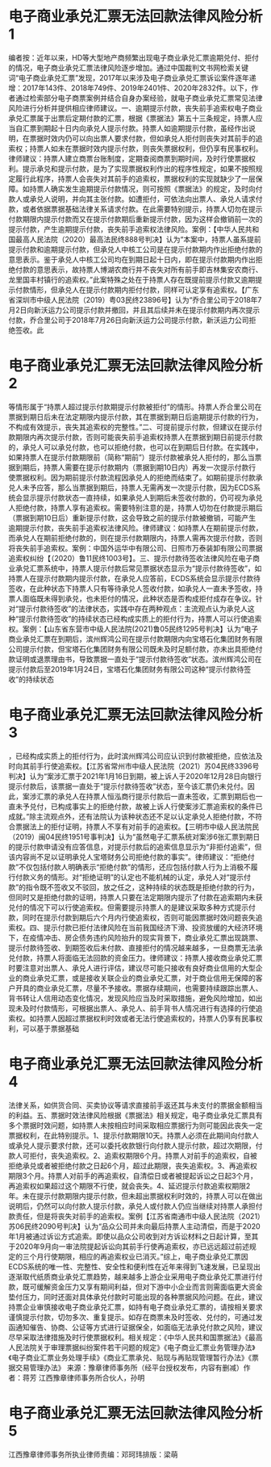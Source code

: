 # 电子商业承兑汇票无法回款法律风险分析1

编者按：近年以来，HD等大型地产商频繁出现电子商业承兑汇票逾期兑付、拒付的情况，电子商业承兑汇票法律风险逐步增加。通过中国裁判文书网检索关键词“电子商业承兑汇票”发现，2017年以来涉及电子商业承兑汇票诉讼案件逐年递增：2017年143件、2018年749件、2019年2401件、2020年2832件。以下，作者通过检索部分电子商票案例并结合自身办案经验，就电子商业承兑汇票常见法律风险进行分析并提供相应律师建议。一、逾期提示付款，丧失前手追索权电子商业承兑汇票属于出票后定期付款的汇票，根据《票据法》第五十三条规定，持票人应当自汇票到期起十日内向承兑人提示付款。持票人如逾期提示付款，虽经作出说明，在票据时效内仍可以向出票人要求付款，但如承兑人拒付则丧失对其前手的追索权；持票人如未在票据时效内提示付款，则丧失票据权利，但仍享有民事权利。律师建议：持票人建立商票台账制度，定期查阅商票到期时间，及时行使票据权利。提示承兑和提示付款，是为了实现票据权利作出的程序性规定，如果不按照规定履行此程序，持票人会丧失对其前手的追索权，票据权利的实现就缺少了一层保障。如持票人确实发生逾期提示付款情况，则可按照《票据法》的规定，及时向付款人或承兑人说明，并向其主张付款。如遭拒付，可依法向出票人、承兑人请求付款，或者依据票据基础法律关系请求付款。在此需要特别提示，持票人切勿在提示付款期限内提示付款而又在提示付款期后重新提示付款，因为这样会撤销前一次的提示付款，产生逾期提示付款，丧失前手追索权法律风险。案例：【中华人民共和国最高人民法院（2020）最高法民终888号判决】认为“本案中，持票人虽系提前提示付款和逾期提示付款，但承兑人中核工公司是在提示付款期内作出拒绝付款的意思表示。鉴于承兑人中核工公司均在到期日起十日内，即在提示付款期内作出拒绝付款的意思表示，故持票人博湖农商行并不丧失对所有前手即吉林集安农商行、龙里国丰村镇行的追索权。”此案特殊之处在于持票人存在既提前提示付款又逾期提示付款情形，但承兑人在提示付款期内拒付付款，同样可认定享有追索权。【广东省深圳市中级人民法院（2019）粤03民终23896号】认为“乔合里公司于2018年7月2日向新沃运力公司提示付款并撤回，并且其后续并未在提示付款期内再次提示付款，乔合里公司于2018年7月26日向新沃运力公司提示付款，新沃运力公司拒绝签收。此

# 电子商业承兑汇票无法回款法律风险分析2

等情形属于“持票人超过提示付款期提示付款被拒付”的情形。持票人乔合里公司在票据到期日后未在法定期限内提示付款，其在票据到期日后逾期提示付款的行为，不构成有效提示，丧失其追索权的完整性。”二、可提前提示付款，但建议在提示付款期限内再次提示付款，否则可能丧失前手追索权持票人在票据到期日前提示付款的，承兑人可以承兑付款，也可以拒绝付款，也可以在到期后日付款。在实践中，如果持票人在提示付款期限前（简称“期前”）提示付款被承兑人拒付的，那么当票据到期后，持票人需要在提示付款期内（票据到期10日内）再发一次提示付款行使票据权利。因为期前提示付款流程因承兑人的拒绝而结束了。如期前提示付款承兑人未予应答，那么当票据到期后，持票人无需再发一次提示付款，因为ECDS系统会显示提示付款状态一直持续，如果承兑人到期后未签收付款的，仍可视为承兑人拒绝付款，持票人享有追索权。需要特别注意的是，持票人切勿在付款提示期后（票据到期10日后）重新提示付款，这会导致之前的提示付款被撤销，可能产生逾期提示付款，丧失前手追索权法律风险。律师建议：如持票人在期前提示付款，而承兑人在期前拒绝付款的，则在提示付款期限内，持票人需再次提示付款，否则将丧失前手追索权。案例：中国外运华中有限公司、日照市万泰装卸有限公司票据追索权纠纷【（2020）鲁11民终1003号】。三、提示付款待签收法律风险在电子商业承兑汇票系统中，持票人提示付款后常见票据状态显示为“提示付款待签收”，如持票人在提示付款期内提示付款，在承兑人应答前，ECDS系统会显示提示付款待签收，在此种状态下持票人只有等待承兑人签收付款，如承兑人一直未予签收，持票人面临既未得到承兑，也未拒付的情况，此种状态是否构成拒付成存在争议。针对“提示付款待签收”的法律状态，实践中存在两种观点：主流观点认为承兑人这种“提示付款待签收”的持续状态已经构成实质上的拒付行为，持票人可以行使追索权。案例：【山东省东营市中级人民法院(2021)鲁05民终1295号判决】认为“电子商业承兑汇票在到期后，滨州辉鸿公司在提示付款期限内向宝塔石化集团财务有限公司提示付款，但宝塔石化集团财务有限公司既未及时足额付款，亦未出具拒绝付款证明或退票理由书，导致票据一直处于“提示付款待签收”状态。滨州辉鸿公司在提示付款后至2019年1月24日，宝塔石化集团财务有限公司这种“提示付款待签收”的持续状态

# 电子商业承兑汇票无法回款法律风险分析3

，已经构成实质上的拒付行为，此时滨州辉鸿公司应认识到付款被拒绝，应依法及时向其前手行使追索权。【江苏省常州市中级人民法院（2021）苏04民终3396号判决】认为“案涉汇票于2021年1月16日到期，被上诉人于2020年12月28日向银行提示付款后，该票据一直处于“提示付款待签收”状态，至今该汇票仍未兑付。因此，案涉汇票的承兑人在持票人恒泓商行提示付款后一直未签收，汇票到期后也一直未予兑付，已构成事实上的拒绝付款，故被上诉人行使案涉汇票追索权的条件已成就。”除主流观点外，还有法院认为该种状态还不足以认定承兑人拒绝付款，不符合票据法上的拒付证明，持票人不享有对前手的追索权。【三明市中级人民法院民（2019）闽04民终1951号事判决】认为“虽然电子汇票系统对案涉6张汇票到期日的提示付款申请没有应答信息，对提示付款后的追索信息显示为“非拒付追索”，但该内容尚不足以证明承兑人宝塔财务公司拒绝付款的事实”。律师建议：“拒绝付款”不仅包括付款人明确表示“拒绝付款”的情形，还应包括付款人行为上消极不履行付款义务的情形。对“拒绝证明”的认定也不能机械的认定，承兑人对“提示付款”的指令既不签收又不驳回，放之任之，这种持续的状态既是拒绝付款的行为，但同时又是拒绝付款的证明，持票人只要在法定期限内提示了付款在追索期内未获兑付的情况下可以行使追索权。但需要提示持票人的是建议采取多种方式提示付款，同时在提示付款到期后六个月内行使追索权，否则可能因票据时效问题丧失追索权。四、提示付款已拒付法律风险在当前我国经济下滑、投资放缓的大经济环境下，在疫情冲击、房企债务违约风险抬升的现实背景下，商业承兑汇票出现跳票、提示付款待签收、到期签收后未付款、直接拒付的情况越来越多，一旦商票无法承兑付款，持票人将面临无法回款的资金压力。律师建议：持票人接收商业承兑汇票时要注意对出票人、承兑人进行评估，建议尽可能只接收有良好商业信用的大型企业的商业承兑汇票，或是接收关联企业的商业承兑汇票，对于商业信用无保障的客户开具的商业承兑汇票，尽量不予接收。票据存续期间，也需要持续跟踪出票人、背书转让人信用动态变化情况，发现风险应当及时采取措施，避免风险增加，如出现未及时付款情形，可根据出票人、承兑人、前手背书人情况进行有选择的行使追索权。如持票人因超过票据权利时效或者无法行使追索权的，持票人仍享有民事权利，可以基于票据基础

# 电子商业承兑汇票无法回款法律风险分析4

法律关系，如供货合同、买卖协议等请求直接前手返还其与未支付的票据金额相当的利益。五、票据时效法律风险根据《票据法》相关规定，电子商业承兑汇票具有多个票据时效问题，如持票人未按相应时间采取相应票据行为则可能因此丧失一定票据权利，在此特别提示。1、提示付款期限10天。持票人必须在此期间向付款人或承兑人提示要求付款，还可以委托收款银行向付款人提示付款，超过次期限，付款人可拒付，丧失追索权。2、追索权期限6个月。持票人对前手的追索权，自被拒绝承兑或者被拒绝付款之日起6个月，超过此期限，丧失追索权。3、再追索权期限3个月。持票人对前手的再追索权，自清偿日或者被提起诉讼之日起3个月，再追索权如果超过这个期限不行使，就会丧失。4、延迟提示付款追索权期限2年。未在提示付款期限内提示付款，但未超出票据权利时效的，持票人可以在做出说明后，仍然可以向付款人提示付款，承兑人或付款人仍应当继续对持票人承担付款责任，但是将丧失对前手的追索权。案例【江苏省南通市中级人民法院（2021）苏06民终2090号判决】认为“品众公司并未向最后持票人主动清偿，而是于2020年1月被通过诉讼方式追索。即使以品众公司收到对方诉讼材料之日起计算，至其于2020年9月向一审法院提起诉讼向其前手行使再追索权，亦已远远超过前述规定的三个月行使期限，相应的再追索权业已消灭。”综上，电子商业承兑汇票因ECDS系统的唯一性、完整性、安全性和便利性在近年来得到飞速发展，已呈现出逐渐取代纸质商业承兑汇票趋势，越来越多上游企业采用电子商业承兑汇票进行付款，既可缓解资金压力又享有期间利益，但对下游中小企业而言则需面临更大资金垫付压力，同时还面对具体承兑付款时可能出现的各种票据风险问题。在此，建议持票企业审慎接收电子商业承兑汇票，如持有电子商业承兑汇票的，请按相关要求谨慎提示付款，切勿多次、重复提示。如存在商票未及时签收、兑付的，可通过发函通知催告、协商、公证等方式进行证据保全，如面临无法承兑付款之风险，建议尽早采取法律措施及时行使票据权利。相关规定：《中华人民共和国票据法》《最高人民法院关于审理票据纠纷案件若干问题的规定》《电子商业汇票业务管理办法》《电子商业汇票业务处理手续》《商业汇票承兑、贴现与再贴现管理暂行办法》《票据交易管理办法》 来源：豫章律师事务所（经平台授权发布，内容有删减）作者：蒋芳 江西豫章律师事务所合伙人，孙明

# 电子商业承兑汇票无法回款法律风险分析5

 江西豫章律师事务所执业律师责编：邓珂玮排版：梁萌

